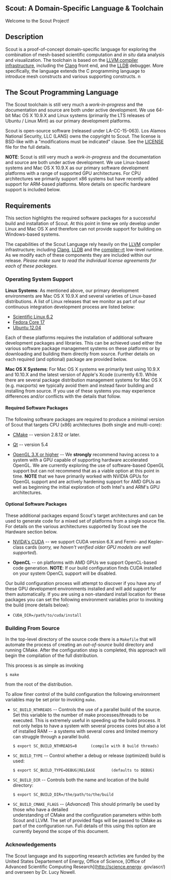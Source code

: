 ## Scout: A Domain-Specific Language & Toolchain 

Welcome to the Scout Project! 

## Description 
Scout is a proof-of-concept domain-specific language for exploring the combination of mesh-based 
scientific computation and *in situ* data analysis and visualization.  The toolchain is based on 
the [LLVM compiler infrastructure](http::/llvm.org), including the [Clang](http:://clang.llvm/org) 
front end, and the [LLDB](http://lldb.llvm.org) debugger.  More specifically, the language 
extends the C programming language to introduce mesh constructs and various supporting constructs.
n
## The Scout Programming Language

The Scout toolchain is still very much a *work-in-progress* and the documentation and source are 
both under active development.  We use 64-bit Mac OS X 10.9.X and Linux systems (primarily the LTS 
releases of Ubuntu / Linux Mint) as our primary development platforms.   

Scout is open-source software (released under LA-CC-15-063).  Los Alamos National Security, LLC (LANS) 
owns the copyright to Scout. The license is BSD-like with a "modifications must be indicated" clause. 
See the [LICENSE](http://github.com/losalamos/scout/blob/master/License.md) file for the full details.

**NOTE**: Scout is still very much a *work-in-progress* and the documentation and source are both 
under active development.  We use Linux-based systems and Mac OS X 10.9.X as our primary software 
development platforms with a range of supported GPU architectures.  For CPU architectures we 
primarily support x86 systems but have recently added support for ARM-based platforms. More details 
on specific hardware support is included below. 

## Requirements 

This section highlights the required software packages for a successful build and installation of
Scout.  At this point in time we only develop under Linux and Mac OS X and therefore can not provide 
support for building on Windows-based systems.  

The capabilities of the Scout Language rely heavily on the [LLVM](http://llvm.org) compiler 
infrastructure; including [Clang](http://clang.llvm.org), [LLDB](http:://lldb.llvm.org) and the
[compiler-rt](http://compiler-rt.llvm.org) low-level runtime.  As we modify each of these components
they are included within our release.  *Please make sure to read the individual license agreements for
each of these packages.*

### Operating System Support

**Linux Systems**: As mentioned above, our primary development environments are Mac OS X 10.9.X and 
several varieties of Linux-based distributions.  A list of Linux releases that we monitor as part of 
our continuous integration development process are listed below: 

  * [Scientific Linux 6.2](https://www.scientificlinux.org)
  * [Fedora Core 17](http://fedoraproject.org)
  * [Ubuntu 12.04](http://www.ubuntu.com)

Each of these platforms requires the installation of additional software development packages and 
libraries.  This can be achieved used either the various software package management systems on 
these platforms or by downloading and building them directly from source.  Further details on each
required (and optional) package are provided below. 

**Mac OS X Systems**: For Mac OS X systems we primarily test using 10.9.X and 10.10.X and the latest 
version of Apple's Xcode (currently 6.1).  While there are several package distribution management 
systems for Mac OS X (e.g. macports) we typically avoid them and instead favor building and installing 
from source.  If you use of these systems you may experience differences and/or conflicts with the 
details that follow.

#### Required Software Packages 

The following software packages are required to produce a minimal version of Scout that targets 
CPU (x86) architectures (both single and multi-core):

  * [CMake](http:://cmake.org) -- version 2.8.12 or later. 
  
  * [Qt](http://qt-project.org) -- version 5.4
	
  * [OpenGL 3.X or higher](http://opengl.org) -- We **strongly** recommend having access to a system 
    with a GPU capable of supporting hardware accelerated OpenGL.  We are currently exploring the 
	use of software-based OpenGL support but can not recommend that as a viable option at this point 
	in time.  **NOTE** that we have primarily worked with NVIDIA GPUs for OpenGL support and are 
	actively hardening support for AMD GPUs as well as beginning the initial exploration of both
	Intel's and ARM's GPU architectures. 

#### Optional Software Packages 

These additional packages expand Scout's target architectures and can be used to generate code 
for a mixed set of platforms from a single source file.  For details on the various architectures
supported by Scout see the Hardware section below. 

  * [NVIDA's CUDA](http://developer.nvidia.com/) -- we support CUDA version 6.X and Fermi- and 
    Kepler-class cards (*sorry, we haven't verified older GPU models are well supported*).
	
  * **OpenCL** -- on platforms with AMD GPUs we support OpenCL-based code generation.  **NOTE**: 
    If our build configuration finds CUDA installed on your system OpenCL support will be disabled.  
     
Our build configuration process will attempt to discover if you have any of these GPU development 
environments installed and will add support for them automatically. If you are using a non-standard
install location for these packages you can set the following environment variables prior to invoking
the build (more details below):

  * `CUDA_DIR=/path/to/cuda/install`
  
### Building From Source 
In the top-level directory of the source code there is a `Makefile` that will automate the process 
of creating an *out-of-source* build directory and running CMake.  After the configuration step is 
completed, this approach will begin the compilation of the full distribution.

This process is as simple as invoking 

	$ make
	
from the root of the distribution. 

To allow finer control of the build configuration the following environment variables may be set 
prior to invoking `make`.

  * `SC_BUILD_NTHREADS` -- Controls the use of a parallel build of the source.  Set this variable
    to the number of make processes/threads to be executed.  This is extremely useful in speeding
	up the build process.  It not only helps to have a system with several process cores but also
	a lot of installed RAM -- a systems with several cores and limited memory can struggle through
	a parallel build. 
	
		$ export SC_BUILD_NTHREADS=8      (compile with 8 build threads) 

  * `SC_BUILD_TYPE` -- Control whether a debug or release (optimized) build is used:

		$ export SC_BUILD_TYPE=DEBUG|RELEASE       (defaults to DEBUG)
                
  * `SC_BUILD_DIR` -- Controls both the name and location of the build directory:

		$ export SC_BUILD_DIR=/the/path/to/the/build
                
  * `SC_BUILD_CMAKE_FLAGS` -- (*Advanced*) This should primarily be used by those who have a detailed  
    understanding of CMake and the configuration parameters within both Scout and LLVM.  The set of 
    provided flags will be passed to CMake as part of the configuration run.  Full details of this
    using this option are currently beyond the scope of this document.

### Acknowledgements 

The Scout language and its supporting research activties are funded by the United States Departement 
of Energy, Office of Science, [Office of Advanced Scientific Computing Research](http://science.energy
.gov/ascr/)
and overseen by Dr. Lucy Nowell.

  


 
